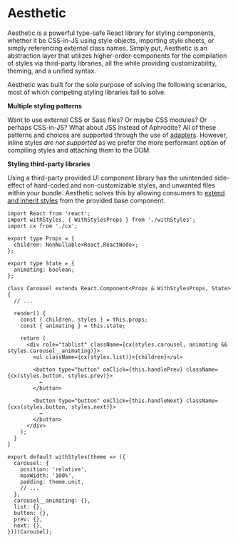 # Aesthetic

Aesthetic is a powerful type-safe React library for styling components, whether it be CSS-in-JS
using style objects, importing style sheets, or simply referencing external class names. Simply put,
Aesthetic is an abstraction layer that utilizes higher-order-components for the compilation of
styles via third-party libraries, all the while providing customizability, theming, and a unified
syntax.

Aesthetic was built for the sole purpose of solving the following scenarios, most of which competing
styling libraries fail to solve.

**Multiple styling patterns**

Want to use external CSS or Sass files? Or maybe CSS modules? Or perhaps CSS-in-JS? What about JSS
instead of Aphrodite? All of these patterns and choices are supported through the use of
[adapters](./adapters/README.md). However, inline styles _are not supported_ as we prefer the more
performant option of compiling styles and attaching them to the DOM.

**Styling third-party libraries**

Using a third-party provided UI component library has the unintended side-effect of hard-coded and
non-customizable styles, and unwanted files within your bundle. Aesthetic solves this by allowing
consumers to [extend and inherit styles](./style.md#extending-styles) from the provided base
component.

```tsx
import React from 'react';
import withStyles, { WithStylesProps } from './withStyles';
import cx from './cx';

export type Props = {
  children: NonNullable<React.ReactNode>;
};

export type State = {
  animating: boolean;
};

class Carousel extends React.Component<Props & WithStylesProps, State> {
  // ...

  render() {
    const { children, styles } = this.props;
    const { animating } = this.state;

    return (
      <div role="tablist" className={cx(styles.carousel, animating && styles.carousel__animating)}>
        <ul className={cx(styles.list)}>{children}</ul>

        <button type="button" onClick={this.handlePrev} className={cx(styles.button, styles.prev)}>
          ←
        </button>

        <button type="button" onClick={this.handleNext} className={cxs(styles.button, styles.next)}>
          →
        </button>
      </div>
    );
  }
}

export default withStyles(theme => ({
  carousel: {
    position: 'relative',
    maxWidth: '100%',
    padding: theme.unit,
    // ...
  },
  carousel__animating: {},
  list: {},
  button: {},
  prev: {},
  next: {},
}))(Carousel);
```
